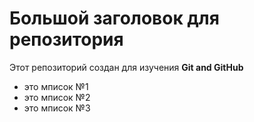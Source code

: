 # Большой заголовок для репозитория
Этот репозиторий создан для изучения **Git and GitHub**
- это мписок №1
- это мписок №2
- это мписок №3
